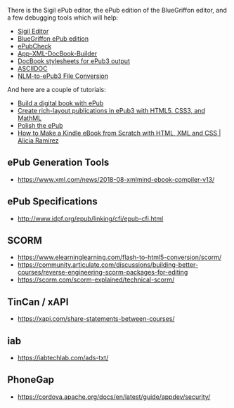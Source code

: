 There is the Sigil ePub editor, the ePub edition of the BlueGriffon editor, and a few debugging tools which will help:

 * [Sigil Editor](https://github.com/Sigil-Ebook/Sigil)
 * [BlueGriffon ePub edition](http://www.bluegriffon-epubedition.com/)
 * [ePubCheck](https://github.com/IDPF/epubcheck)
 * [App-XML-DocBook-Builder](http://search.cpan.org/dist/App-XML-DocBook-Builder/)
 * [DocBook stylesheets for ePub3 output](http://sourceforge.net/projects/docbook/files/epub3/)
 * [ASCIIDOC](http://asciidoc.org/)
 * [NLM-to-ePub3 File Conversion](https://www.ncbi.nlm.nih.gov/books/NBK159966/)

And here are a couple of tutorials:

 * [Build a digital book with ePub](http://www.ibm.com/developerworks/xml/tutorials/x-epubtut/)
 * [Create rich-layout publications in ePub3 with HTML5, CSS3, and MathML](http://www.ibm.com/developerworks/web/library/x-richlayoutepub/index.html)
 * [Polish the ePub](http://www.ibm.com/developerworks/opensource/library/x-polishepubs/index.html)
 * [How to Make a Kindle eBook from Scratch with HTML, XML and CSS | Alicia Ramirez](https://www.aliciaramirez.com/2014/05/how-to-make-a-kindle-ebook-from-scratch/)

## ePub Generation Tools
* https://www.xml.com/news/2018-08-xmlmind-ebook-compiler-v13/

## ePub Specifications
* http://www.idpf.org/epub/linking/cfi/epub-cfi.html

## SCORM
* https://www.elearninglearning.com/flash-to-html5-conversion/scorm/
* https://community.articulate.com/discussions/building-better-courses/reverse-engineering-scorm-packages-for-editing
* https://scorm.com/scorm-explained/technical-scorm/

## TinCan / xAPI
* https://xapi.com/share-statements-between-courses/

## iab
* https://iabtechlab.com/ads-txt/

## PhoneGap

* https://cordova.apache.org/docs/en/latest/guide/appdev/security/